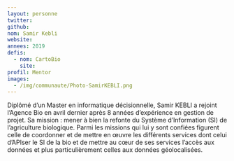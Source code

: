 ```yaml
---
layout: personne
twitter: 
github: 
nom: Samir Kebli
website:
annees: 2019
defis:
  - nom: CartoBio
    site: 
profil: Mentor
images:
  - /img/communaute/Photo-SamirKEBLI.png
---
```


Diplômé d’un Master en informatique décisionnelle, Samir KEBLI a rejoint l’Agence Bio en avril dernier après 8 années d’expérience en gestion de projet. Sa mission : mener à bien la refonte du Système d’Information (SI) de l’agriculture biologique. Parmi les missions qui lui y sont confiées figurent celle de coordonner et de mettre en œuvre les différents services dont celui d’APIser le SI de la bio et de mettre au cœur de ses services l’accès aux données et plus particulièrement celles aux données géolocalisées.
